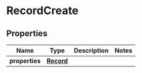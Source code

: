 # RecordCreate

## Properties
| Name | Type | Description | Notes |
| ------------ | ------------- | ------------- | ------------- |
| **properties** | [**Record**](Record.md) |  |  |


